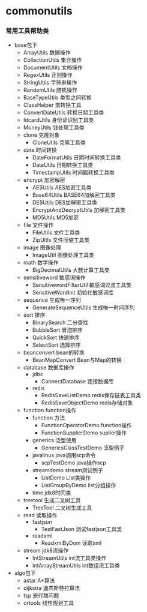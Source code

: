 # commonutils
### 常用工具帮助类
- base包下
   - ArrayUtils   数据操作
   - CollectionUtils 集合操作
   - DocumentUtils 文档操作
   - RegexUtils 正则操作
   - StringUtils 字符串操作
   - RandomUtils 随机操作
   - BaseTypeUtils 类型之间转换
   - ClassHelper 类转换工具
   - ConvertDateUtils 转换日期工具类
   - IdcardUtils 身份证识别工具类
   - MoneyUtils 钱处理工具类
   - clone  克隆对象
      -  CloneUtils 克隆工具类
   - date   时间转换
      -  DateFormatUtils 日期时间转换工具类
      -  DateUtils 日期转换工具类
      -  TimestampUtils 时间戳转换工具类
   - encrypt 加密解密
     -  AESUtils AES加密工具类
     -  Base64Utils BASE64加解密工具类
     -  DESUtils DES加解密工具类
     -  EncryptAndDecryptUtils 加解密工具类
     -  MD5Utils MD5加密
   - file    文件操作
     -  FileUtils 文件工具类
     -  ZipUitls 文件压缩工具类
   - image   图像处理
     -  ImageUtil 图像处理工具类
   - math    数学操作
      - BigDecimalUtils 大数计算工具类
   - sensitiveword 敏感词操作
      - SensitivewordFilterUtil 敏感词过滤工具类
      - SensitiveWordInit 初始化敏感词库
   - sequence   生成唯一序列
      - GenerateSequenceUtils 生成唯一时间序列
   - sort        排序
      - BinarySearch 二分查找
      - BubbleSort 冒泡排序
      - QuickSort  快速排序
      - SelectSort 选择排序
   - beanconvert  bean的转换
      - BeanMapConvert Bean与Map的转换
   - database     数据库操作
      - jdbc
        - ConnectDatabase 连接数据库
      - redis
        - RedisSaveListDemo redis保存链表工具类
        - RedisSaveObjectDemo redis存储对象
   - function     function操作
        - function 方法
           - FunctionOperatorDemo function操作
           - FunctionSupplierDemo suplier操作
        - generics 泛型使用
           - GenericsClassTestDemo 泛型例子
        - javalinux java调用scp命令
           - scpTestDemo java操作scp
        - streamdemo stream测试例子
          -  ListDemo List类操作
          -  ListGroupByDemo list分组操作
        - time jdk8时间类
   - treetool  生成二叉树工具
        - TreeTool 二叉树生成工具
   - read         读取操作
     - fastjson 
         -  TestFastJson 测试fastjson工具类
     - readxml
         - ReadxmlByDom 读取xml
   - stream       jdk8流操作
     - IntStreamUtils   int流工具类操作
     - IntArrayStreamUtils int数组流工具类
- algo包下
   -  astar A*算法
   -  dijkstra 迪杰斯特拉算法
   -  tsp  旅行商问题
   -  ortools 线性规划工具
